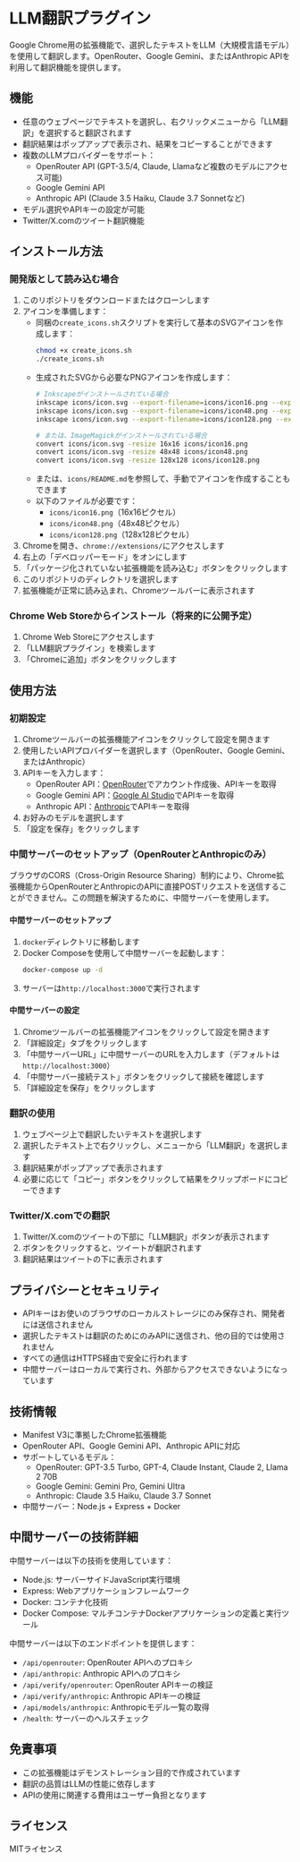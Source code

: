 # LLM翻訳プラグイン

Google Chrome用の拡張機能で、選択したテキストをLLM（大規模言語モデル）を使用して翻訳します。OpenRouter、Google Gemini、またはAnthropic APIを利用して翻訳機能を提供します。

## 機能

- 任意のウェブページでテキストを選択し、右クリックメニューから「LLM翻訳」を選択すると翻訳されます
- 翻訳結果はポップアップで表示され、結果をコピーすることができます
- 複数のLLMプロバイダーをサポート：
  - OpenRouter API (GPT-3.5/4, Claude, Llamaなど複数のモデルにアクセス可能)
  - Google Gemini API
  - Anthropic API (Claude 3.5 Haiku, Claude 3.7 Sonnetなど)
- モデル選択やAPIキーの設定が可能
- Twitter/X.comのツイート翻訳機能

## インストール方法

### 開発版として読み込む場合

1. このリポジトリをダウンロードまたはクローンします
2. アイコンを準備します：
   - 同梱の`create_icons.sh`スクリプトを実行して基本のSVGアイコンを作成します：
     ```bash
     chmod +x create_icons.sh
     ./create_icons.sh
     ```
   - 生成されたSVGから必要なPNGアイコンを作成します：
     ```bash
     # Inkscapeがインストールされている場合
     inkscape icons/icon.svg --export-filename=icons/icon16.png --export-width=16 --export-height=16
     inkscape icons/icon.svg --export-filename=icons/icon48.png --export-width=48 --export-height=48
     inkscape icons/icon.svg --export-filename=icons/icon128.png --export-width=128 --export-height=128
     
     # または、ImageMagickがインストールされている場合
     convert icons/icon.svg -resize 16x16 icons/icon16.png
     convert icons/icon.svg -resize 48x48 icons/icon48.png
     convert icons/icon.svg -resize 128x128 icons/icon128.png
     ```
   - または、`icons/README.md`を参照して、手動でアイコンを作成することもできます
   - 以下のファイルが必要です：
     - `icons/icon16.png`（16x16ピクセル）
     - `icons/icon48.png`（48x48ピクセル）
     - `icons/icon128.png`（128x128ピクセル）
3. Chromeを開き、`chrome://extensions/`にアクセスします
4. 右上の「デベロッパーモード」をオンにします
5. 「パッケージ化されていない拡張機能を読み込む」ボタンをクリックします
6. このリポジトリのディレクトリを選択します
7. 拡張機能が正常に読み込まれ、Chromeツールバーに表示されます

### Chrome Web Storeからインストール（将来的に公開予定）

1. Chrome Web Storeにアクセスします
2. 「LLM翻訳プラグイン」を検索します
3. 「Chromeに追加」ボタンをクリックします

## 使用方法

### 初期設定

1. Chromeツールバーの拡張機能アイコンをクリックして設定を開きます
2. 使用したいAPIプロバイダーを選択します（OpenRouter、Google Gemini、またはAnthropic）
3. APIキーを入力します：
   - OpenRouter API：[OpenRouter](https://openrouter.ai/)でアカウント作成後、APIキーを取得
   - Google Gemini API：[Google AI Studio](https://aistudio.google.com/)でAPIキーを取得
   - Anthropic API：[Anthropic](https://console.anthropic.com/)でAPIキーを取得
4. お好みのモデルを選択します
5. 「設定を保存」をクリックします

### 中間サーバーのセットアップ（OpenRouterとAnthropicのみ）

ブラウザのCORS（Cross-Origin Resource Sharing）制約により、Chrome拡張機能からOpenRouterとAnthropicのAPIに直接POSTリクエストを送信することができません。この問題を解決するために、中間サーバーを使用します。

#### 中間サーバーのセットアップ

1. `docker`ディレクトリに移動します
2. Docker Composeを使用して中間サーバーを起動します：
   ```bash
   docker-compose up -d
   ```
3. サーバーは`http://localhost:3000`で実行されます

#### 中間サーバーの設定

1. Chromeツールバーの拡張機能アイコンをクリックして設定を開きます
2. 「詳細設定」タブをクリックします
3. 「中間サーバーURL」に中間サーバーのURLを入力します（デフォルトは`http://localhost:3000`）
4. 「中間サーバー接続テスト」ボタンをクリックして接続を確認します
5. 「詳細設定を保存」をクリックします

### 翻訳の使用

1. ウェブページ上で翻訳したいテキストを選択します
2. 選択したテキスト上で右クリックし、メニューから「LLM翻訳」を選択します
3. 翻訳結果がポップアップで表示されます
4. 必要に応じて「コピー」ボタンをクリックして結果をクリップボードにコピーできます

### Twitter/X.comでの翻訳

1. Twitter/X.comのツイートの下部に「LLM翻訳」ボタンが表示されます
2. ボタンをクリックすると、ツイートが翻訳されます
3. 翻訳結果はツイートの下に表示されます

## プライバシーとセキュリティ

- APIキーはお使いのブラウザのローカルストレージにのみ保存され、開発者には送信されません
- 選択したテキストは翻訳のためにのみAPIに送信され、他の目的では使用されません
- すべての通信はHTTPS経由で安全に行われます
- 中間サーバーはローカルで実行され、外部からアクセスできないようになっています

## 技術情報

- Manifest V3に準拠したChrome拡張機能
- OpenRouter API、Google Gemini API、Anthropic APIに対応
- サポートしているモデル：
  - OpenRouter: GPT-3.5 Turbo, GPT-4, Claude Instant, Claude 2, Llama 2 70B
  - Google Gemini: Gemini Pro, Gemini Ultra
  - Anthropic: Claude 3.5 Haiku, Claude 3.7 Sonnet
- 中間サーバー：Node.js + Express + Docker

## 中間サーバーの技術詳細

中間サーバーは以下の技術を使用しています：

- Node.js: サーバーサイドJavaScript実行環境
- Express: Webアプリケーションフレームワーク
- Docker: コンテナ化技術
- Docker Compose: マルチコンテナDockerアプリケーションの定義と実行ツール

中間サーバーは以下のエンドポイントを提供します：

- `/api/openrouter`: OpenRouter APIへのプロキシ
- `/api/anthropic`: Anthropic APIへのプロキシ
- `/api/verify/openrouter`: OpenRouter APIキーの検証
- `/api/verify/anthropic`: Anthropic APIキーの検証
- `/api/models/anthropic`: Anthropicモデル一覧の取得
- `/health`: サーバーのヘルスチェック

## 免責事項

- この拡張機能はデモンストレーション目的で作成されています
- 翻訳の品質はLLMの性能に依存します
- APIの使用に関連する費用はユーザー負担となります

## ライセンス

MITライセンス
